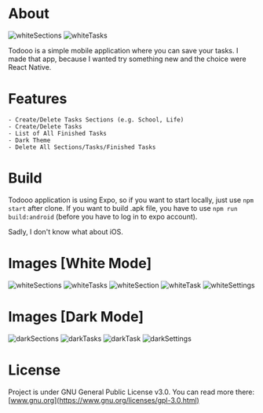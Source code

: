 # About
![whiteSections](https://user-images.githubusercontent.com/36642285/141013976-7ef03beb-063d-4e75-86a2-ced253406ee9.jpg)
![whiteTasks](https://user-images.githubusercontent.com/36642285/141013980-3e332ca5-7811-4ead-a5f1-3e372cd11691.jpg)

Todooo is a simple mobile application where you can save your tasks. I made that app, because I wanted try something new and the choice were React Native.

# Features
```
- Create/Delete Tasks Sections (e.g. School, Life)
- Create/Delete Tasks 
- List of All Finished Tasks
- Dark Theme
- Delete All Sections/Tasks/Finished Tasks
```

# Build
Todooo application is using Expo, so if you want to start locally, just use ```npm start``` after clone. If you want to build .apk file, you have to use ```npm run build:android``` (before you have to log in to expo account). 

Sadly, I don't know what about iOS.

# Images [White Mode]
![whiteSections](https://user-images.githubusercontent.com/36642285/141013976-7ef03beb-063d-4e75-86a2-ced253406ee9.jpg)
![whiteTasks](https://user-images.githubusercontent.com/36642285/141013980-3e332ca5-7811-4ead-a5f1-3e372cd11691.jpg)
![whiteSection](https://user-images.githubusercontent.com/36642285/141014064-04b17375-5121-4b91-94b4-9130aff3a398.jpg)
![whiteTask](https://user-images.githubusercontent.com/36642285/141014075-fd59594c-9185-4b58-9b90-d9030f818f5d.jpg)
![whiteSettings](https://user-images.githubusercontent.com/36642285/141014104-26be75cf-2636-4065-8667-ebe6f469b108.jpg)

# Images [Dark Mode]
![darkSections](https://user-images.githubusercontent.com/36642285/141014120-2e195192-f968-49bc-bbbd-fb6d28ad3ac8.jpg)
![darkTasks](https://user-images.githubusercontent.com/36642285/141014130-697042bc-3cff-4ea9-8780-857fcbeb1d0d.jpg)
![darkTask](https://user-images.githubusercontent.com/36642285/141014151-08193e65-77ca-4f26-8da6-cda3e3b7bd63.jpg)
![darkSettings](https://user-images.githubusercontent.com/36642285/141014156-1db9a72c-c6d0-464c-b778-a7cf6b25a800.jpg)

# License
Project is under GNU General Public License v3.0. You can read more there: [www.gnu.org](https://www.gnu.org/licenses/gpl-3.0.html)
